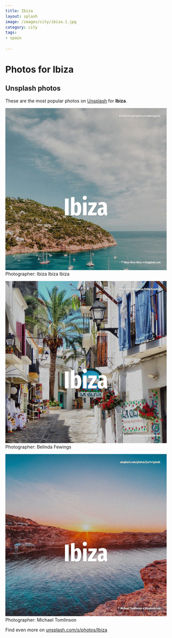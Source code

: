 ```yaml
---
title: Ibiza
layout: splash
image: /images/city/ibiza.1.jpg
category: city
tags:
- spain

---
```

# Photos for Ibiza
 
## Unsplash photos
These are the most popular photos on [Unsplash](https://unsplash.com) for **Ibiza**.
 
![Ibiza](/images/city/ibiza.1.jpg)
Photographer:  Ibiza Ibiza Ibiza
 
![Ibiza](/images/city/ibiza.2.jpg)
Photographer:  Belinda Fewings
 
![Ibiza](/images/city/ibiza.3.jpg)
Photographer:  Michael Tomlinson
 
Find even more on [unsplash.com/s/photos/Ibiza](https://unsplash.com/s/photos/Ibiza)
 
